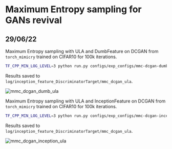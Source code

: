 # Maximum Entropy sampling for GANs revival

## 29/06/22

Maximum Entropy sampling with ULA and DumbFeature on DCGAN from ```torch_mimicry``` trained on CIFAR10 for 100k iterations.

```bash
TF_CPP_MIN_LOG_LEVEL=3 python run.py configs/exp_configs/mmc-dcgan-dumb.yml configs/targets/discriminator.yml configs/gan_configs/cifar-10-mmc-dcgan.yml configs/feature_configs/dumb.yml configs/common.yml --suffix ula
```

Results saved to ```log/inception_feature_DiscriminatorTarget/mmc_dcgan_ula```.

![mmc_dcgan_dumb_ula](../log/dumb_feature_DiscriminatorTarget/mmc_dcgan_ula/figs/fid.png)


Maximum Entropy sampling with ULA and InceptionFeature on DCGAN from ```torch_mimicry``` trained on CIFAR10 for 100k iterations.

```bash
TF_CPP_MIN_LOG_LEVEL=3 python run.py configs/exp_configs/mmc-dcgan-inception.yml configs/targets/discriminator.yml configs/gan_configs/cifar-10-mmc-dcgan.yml configs/feature_configs/inception.yml configs/common.yml --suffix ula
```

Results saved to ```log/inception_feature_DiscriminatorTarget/mmc_dcgan_ula```.

![mmc_dcgan_inception_ula](../log/inception_feature_DiscriminatorTarget/mmc_dcgan_ula/figs/fid.png)


